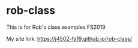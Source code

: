 # rob-class
This is for Rob's class examples FS2019

My site link: https://j4502-fs19.github.io/rob-class/
